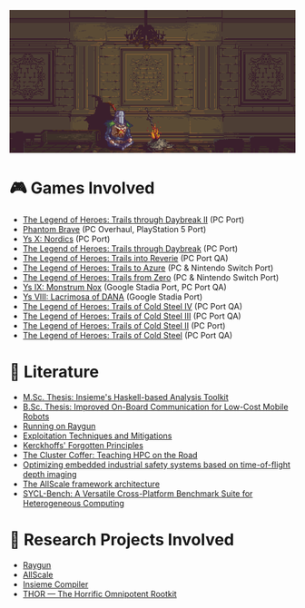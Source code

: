 <p align="center">
  <img alt="Bonfire" src="images/bonfire.gif" />
</p>

# 🎮 Games Involved

- [The Legend of Heroes: Trails through Daybreak II](https://store.steampowered.com/app/2668430/) (PC Port)
- [Phantom Brave](https://store.steampowered.com/app/409870/) (PC Overhaul, PlayStation 5 Port)
- [Ys X: Nordics](https://store.steampowered.com/app/2731870/) (PC Port)
- [The Legend of Heroes: Trails through Daybreak](https://store.steampowered.com/app/2138610/) (PC Port)
- [The Legend of Heroes: Trails into Reverie](https://store.steampowered.com/app/1668540/) (PC Port QA)
- [The Legend of Heroes: Trails to Azure](https://store.steampowered.com/app/1668520/) (PC & Nintendo Switch Port)
- [The Legend of Heroes: Trails from Zero](https://store.steampowered.com/app/1668510/) (PC & Nintendo Switch Port)
- [Ys IX: Monstrum Nox](https://store.steampowered.com/app/1351630/) (Google Stadia Port, PC Port QA)
- [Ys VIII: Lacrimosa of DANA](https://store.steampowered.com/app/579180/) (Google Stadia Port)
- [The Legend of Heroes: Trails of Cold Steel IV](https://store.steampowered.com/app/1198090/) (PC Port QA)
- [The Legend of Heroes: Trails of Cold Steel III](https://store.steampowered.com/app/991270/) (PC Port QA)
- [The Legend of Heroes: Trails of Cold Steel II](https://store.steampowered.com/app/748490/) (PC Port)
- [The Legend of Heroes: Trails of Cold Steel](https://store.steampowered.com/app/538680/) (PC Port QA)

# 📔 Literature

- [M.Sc. Thesis: Insieme's Haskell-based Analysis Toolkit](files/hirsch_msc.pdf)
- [B.Sc. Thesis: Improved On-Board Communication for Low-Cost Mobile Robots](files/hirsch_bsc.pdf)
- [Running on Raygun](https://arxiv.org/pdf/2001.09792)
- [Exploitation Techniques and Mitigations](files/hirsch_etnm.pdf)
- [Kerckhoffs' Forgotten Principles](files/hirsch_kerckhoffs.pdf)
- [The Cluster Coffer: Teaching HPC on the Road](https://dps.uibk.ac.at/~philipp/publication/gschwandtner-2021-coffer/gschwandtner-2021-coffer.pdf)
- [Optimizing embedded industrial safety systems based on time-of-flight depth imaging](https://ieeexplore.ieee.org/document/9582291)
- [The AllScale framework architecture](https://www.sciencedirect.com/science/article/abs/pii/S0167819120300417)
- [SYCL-Bench: A Versatile Cross-Platform Benchmark Suite for Heterogeneous Computing](https://link.springer.com/chapter/10.1007/978-3-030-57675-2_39)

# 🧪 Research Projects Involved

- [Raygun](https://github.com/W4RH4WK/Raygun)
- [AllScale](https://cordis.europa.eu/project/id/671603)
- [Insieme Compiler](https://insieme-compiler.org/)
- [THOR — The Horrific Omnipotent Rootkit](https://github.com/W4RH4WK/THOR)
